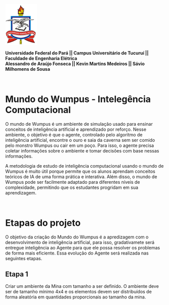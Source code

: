 <img src="https://github.com/Oseiasdfarias/IA_mundo_do_wumpus/blob/main/utils/logo.png?raw=true" alt="Logo UFPA" style="width:100px"> 

<strong>Universidade Federal do Pará || Campus Universitário de Tucuruí || Faculdade de Engenharia Elétrica</strong>\
<strong>Alessandro de Araújo Fonseca || Kevin Martins Medeiros || Sávio Milhomens de Sousa </strong>



<br>

# Mundo do Wumpus - Intelegência Computacional

O mundo de Wumpus é um ambiente de simulação usado para ensinar conceitos de inteligência artificial e aprendizado por reforço. Nesse ambiente, o objetivo é que o agente, controlado pelo algoritmo de inteligência artificial, encontre o ouro e saia da caverna sem ser comido pelo monstro Wumpus ou cair em um poço. Para isso, o agente precisa coletar informações sobre o ambiente e tomar decisões com base nessas informações.

A metodologia de estudo de inteligência computacional usando o mundo de Wumpus é muito útil porque permite que os alunos aprendam conceitos teóricos de IA de uma forma prática e interativa. Além disso, o mundo de Wumpus pode ser facilmente adaptado para diferentes níveis de complexidade, permitindo que os estudantes progridam em sua aprendizagem.

<br>

# Etapas do projeto
O objetivo da criação do Mundo do Wumpus é a apredizagem com o desenvolvimento de inteligência artificial, para isso, gradativamete será entregue inteligência ao Agente para que ele possa resolver os problemas de forma mais eficiente. Essa evolução do Agente será realizada nas seguintes etapas.

## Etapa 1
Criar um ambiente da Mina com tamanho a ser definido. O ambiente deve ser de tamanho mínimo 4x4 e os elementos devem ser distribuídos de forma aleatória em quantidades proporcionais ao tamanho da mina.
